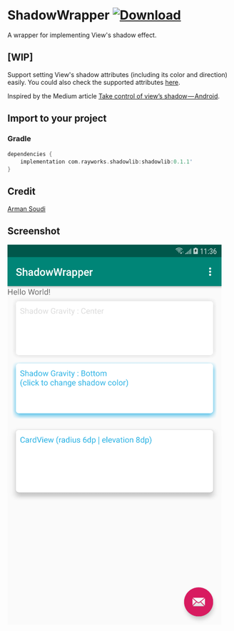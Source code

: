 # ShadowWrapper [ ![Download](https://api.bintray.com/packages/crayzhou/maven/ShadowWrapper/images/download.svg?version=0.1.1) ](https://bintray.com/crayzhou/maven/ShadowWrapper/0.1.1/link)

A wrapper for implementing View's shadow effect.

## [WIP]
Support setting View's shadow attributes (including its color and direction) easily. You could also check the supported attributes [here](https://github.com/rayworks/ShadowWrapper/blob/master/shadowlib/src/main/java/com/rayworks/shadowlib/RoundLinerLayoutNormal.kt#L98).

Inspired by the Medium article [Take control of view’s shadow — Android](https://medium.com/@ArmanSo/take-control-of-views-shadow-android-c6b35ba573e9).

## Import to your project
### Gradle
```groovy
dependencies {
    implementation com.rayworks.shadowlib:shadowlib:0.1.1'
}
```

## Credit
[Arman Soudi](https://twitter.com/ArmanSo)

## Screenshot
![demo](./images/screenshot.png)